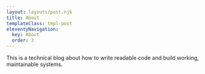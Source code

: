 ```yaml
---
layout: layouts/post.njk
title: About
templateClass: tmpl-post
eleventyNavigation:
  key: About
  order: 3
---
```


This is a technical blog about how to write readable code and build working, maintainable systems.
